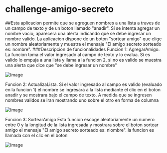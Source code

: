 # challenge-amigo-secreto
##Esta aplicacion permite que se agreguen nombres a una lista a traves de un campo de texto y de un boton llamado "anadir". Si se intenta agregar un nombre vacio, aparecera una alerta indicando que se debe ingresar un nombre valido.
  La aplicacion dispone de un boton "sortear amigo" que elige un nombre aleatoriamente y muestra el mensaje "El amigo  secreto sorteado es: nombre".
  ###Descripcion de funcionalidades
  Funcion 1: AgregarAmigo. La funcion toma el valor ingresado al campo de texto y lo evalua. Si es valido lo empuja a una lista y llama a la funcion 2, si no es valido se muestra una alerta que  dice que "se debe ingresar un nombre"
  
![Image](https://github.com/user-attachments/assets/6c1b134c-9fa7-4189-802a-233e33c02cb4)

  Funcion 2: ActualizaLista. Si el valor ingresado al campo es valido (evaluado en la funcion 1) el nombre se ingresara a la lista mediante el clic en el boton anadir y se mostrara bajo el campo de texto. A medida que se ingresen nombres validos se iran mostrando uno sobre el otro en forma de columna

![Image](https://github.com/user-attachments/assets/6c1b134c-9fa7-4189-802a-233e33c02cb4)

  Funcion 3: SortearAmigo Esta funcion escoge aleatoriamente un numero entre 0 y la longitud de la lista ingresada y mostrara sobre el boton sortear amigo el mensaje "El amigo secreto sorteado es: niombre". la funcion es llamada con el clic en el boton

![Image](https://github.com/user-attachments/assets/6c1b134c-9fa7-4189-802a-233e33c02cb4)
